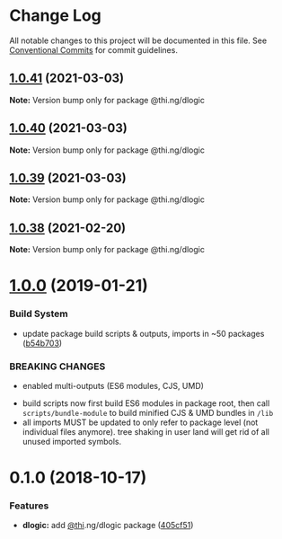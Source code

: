 # Change Log

All notable changes to this project will be documented in this file.
See [Conventional Commits](https://conventionalcommits.org) for commit guidelines.

## [1.0.41](https://github.com/thi-ng/umbrella/compare/@thi.ng/dlogic@1.0.40...@thi.ng/dlogic@1.0.41) (2021-03-03)

**Note:** Version bump only for package @thi.ng/dlogic





## [1.0.40](https://github.com/thi-ng/umbrella/compare/@thi.ng/dlogic@1.0.39...@thi.ng/dlogic@1.0.40) (2021-03-03)

**Note:** Version bump only for package @thi.ng/dlogic





## [1.0.39](https://github.com/thi-ng/umbrella/compare/@thi.ng/dlogic@1.0.38...@thi.ng/dlogic@1.0.39) (2021-03-03)

**Note:** Version bump only for package @thi.ng/dlogic





## [1.0.38](https://github.com/thi-ng/umbrella/compare/@thi.ng/dlogic@1.0.37...@thi.ng/dlogic@1.0.38) (2021-02-20)

**Note:** Version bump only for package @thi.ng/dlogic





# [1.0.0](https://github.com/thi-ng/umbrella/compare/@thi.ng/dlogic@0.1.2...@thi.ng/dlogic@1.0.0) (2019-01-21)

### Build System

* update package build scripts & outputs, imports in ~50 packages ([b54b703](https://github.com/thi-ng/umbrella/commit/b54b703))

### BREAKING CHANGES

* enabled multi-outputs (ES6 modules, CJS, UMD)

- build scripts now first build ES6 modules in package root, then call
  `scripts/bundle-module` to build minified CJS & UMD bundles in `/lib`
- all imports MUST be updated to only refer to package level
  (not individual files anymore). tree shaking in user land will get rid of
  all unused imported symbols.

# 0.1.0 (2018-10-17)

### Features

* **dlogic:** add [@thi](https://github.com/thi).ng/dlogic package ([405cf51](https://github.com/thi-ng/umbrella/commit/405cf51))
